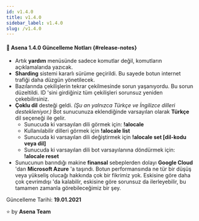 ```yaml
---
id: v1.4.0
title: v1.4.0
sidebar_label: v1.4.0
slug: /v1.4.0
---
```

#### :tada: Asena **1.4.0** Güncelleme Notları {#release-notes}

- Artık **yardım** menüsünde sadece komutlar değil, komutların açıklamalarıda yazıcak.
- **Sharding** sistemi kararlı sürüme geçirildi. Bu sayede botun internet trafiği daha düzgün yönetilecek.
- Bazılarında çekilişlerin tekrar çekilmesinde sorun yaşanıyordu. Bu sorun düzeltildi. ID 'sini girdiğiniz tüm çekilişleri sorunsuz yeniden çekebilirsiniz.
- **Çoklu dil** desteği geldi. _(Şu an yalnızca Türkçe ve İngilizce dilleri destekleniyor.)_ Bot sunucunuza eklendiğinde varsayılan olarak **Türkçe** dil seçeneği ile gelir.
    * Sunucuda ki varsayılan dili görmek için: **!alocale**
    * Kullanılabilir dilleri görmek için **!alocale list**
    * Sunucuda ki varsayılan dili değiştirmek için **!alocale set [dil-kodu veya dil]**
    * Sunucuda ki varsayılan dili bot varsayılanına döndürmek için: **!alocale reset**
- Sunucunun barındığı makine **finansal** sebeplerden dolayı **Google Cloud** 'dan **Microsoft Azure** 'a taşındı. Botun performansında ne tür bir düşüş veya yükseliş olucağı hakkında çok bir fikrimiz yok. Eskisine göre daha çok çevrimdışı 'da kalabilir, eskisine göre sorunsuz da ilerleyebilir, bu tamamen zamanla görebileceğimiz bir şey.

Güncelleme Tarihi: **19.01.2021**

:star: by **Asena Team**
